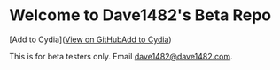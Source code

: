 # Welcome to Dave1482's Beta Repo

[Add to Cydia](<a href="cydia://url/https://cydia.saurik.com/api/share#?source=https://beta.dave1482.com/" class="btn btn-github"><span class="icon"></span>View on GitHubAdd to Cydia</a>)

This is for beta testers only. Email dave1482@dave1482.com.
